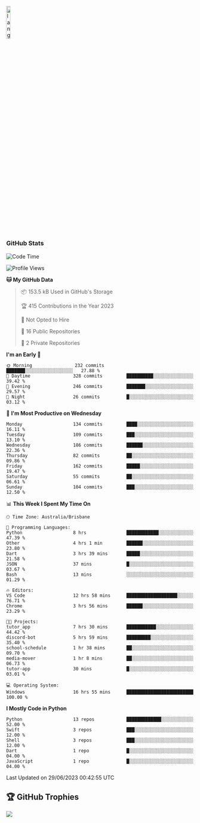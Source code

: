 <p align="left"><img width=15%" src="https://github.com/alansmathew/alansmathew/raw/master/lang.gif" alt="lang image here" /></p>

# <h3 align="left">GitHub Stats</h3>

<!--START_SECTION:waka-->
![Code Time](http://img.shields.io/badge/Code%20Time-276%20hrs%2039%20mins-blue)

![Profile Views](http://img.shields.io/badge/Profile%20Views-0-blue)

**🐱 My GitHub Data** 

> 📦 153.5 kB Used in GitHub's Storage 
 > 
> 🏆 415 Contributions in the Year 2023
 > 
> 🚫 Not Opted to Hire
 > 
> 📜 16 Public Repositories 
 > 
> 🔑 2 Private Repositories 
 > 
**I'm an Early 🐤** 

```text
🌞 Morning                232 commits         ███████░░░░░░░░░░░░░░░░░░   27.88 % 
🌆 Daytime                328 commits         ██████████░░░░░░░░░░░░░░░   39.42 % 
🌃 Evening                246 commits         ███████░░░░░░░░░░░░░░░░░░   29.57 % 
🌙 Night                  26 commits          █░░░░░░░░░░░░░░░░░░░░░░░░   03.12 % 
```
📅 **I'm Most Productive on Wednesday** 

```text
Monday                   134 commits         ████░░░░░░░░░░░░░░░░░░░░░   16.11 % 
Tuesday                  109 commits         ███░░░░░░░░░░░░░░░░░░░░░░   13.10 % 
Wednesday                186 commits         ██████░░░░░░░░░░░░░░░░░░░   22.36 % 
Thursday                 82 commits          ██░░░░░░░░░░░░░░░░░░░░░░░   09.86 % 
Friday                   162 commits         █████░░░░░░░░░░░░░░░░░░░░   19.47 % 
Saturday                 55 commits          ██░░░░░░░░░░░░░░░░░░░░░░░   06.61 % 
Sunday                   104 commits         ███░░░░░░░░░░░░░░░░░░░░░░   12.50 % 
```


📊 **This Week I Spent My Time On** 

```text
🕑︎ Time Zone: Australia/Brisbane

💬 Programming Languages: 
Python                   8 hrs               ████████████░░░░░░░░░░░░░   47.39 % 
Other                    4 hrs 1 min         ██████░░░░░░░░░░░░░░░░░░░   23.80 % 
Dart                     3 hrs 39 mins       █████░░░░░░░░░░░░░░░░░░░░   21.58 % 
JSON                     37 mins             █░░░░░░░░░░░░░░░░░░░░░░░░   03.67 % 
Bash                     13 mins             ░░░░░░░░░░░░░░░░░░░░░░░░░   01.29 % 

🔥 Editors: 
VS Code                  12 hrs 58 mins      ███████████████████░░░░░░   76.71 % 
Chrome                   3 hrs 56 mins       ██████░░░░░░░░░░░░░░░░░░░   23.29 % 

🐱‍💻 Projects: 
tutor_app                7 hrs 30 mins       ███████████░░░░░░░░░░░░░░   44.42 % 
discord-bot              5 hrs 59 mins       █████████░░░░░░░░░░░░░░░░   35.40 % 
school-schedule          1 hr 38 mins        ██░░░░░░░░░░░░░░░░░░░░░░░   09.70 % 
media-mover              1 hr 8 mins         ██░░░░░░░░░░░░░░░░░░░░░░░   06.73 % 
tutor-app                30 mins             █░░░░░░░░░░░░░░░░░░░░░░░░   03.01 % 

💻 Operating System: 
Windows                  16 hrs 55 mins      █████████████████████████   100.00 % 
```

**I Mostly Code in Python** 

```text
Python                   13 repos            █████████████░░░░░░░░░░░░   52.00 % 
Swift                    3 repos             ███░░░░░░░░░░░░░░░░░░░░░░   12.00 % 
Shell                    3 repos             ███░░░░░░░░░░░░░░░░░░░░░░   12.00 % 
Dart                     1 repo              █░░░░░░░░░░░░░░░░░░░░░░░░   04.00 % 
JavaScript               1 repo              █░░░░░░░░░░░░░░░░░░░░░░░░   04.00 % 
```




 Last Updated on 29/06/2023 00:42:55 UTC
<!--END_SECTION:waka-->

## 🏆 GitHub Trophies

![](https://github-profile-trophy.vercel.app/?username=samh06&theme=discord&no-frame=true&no-bg=false&margin-w=4)
